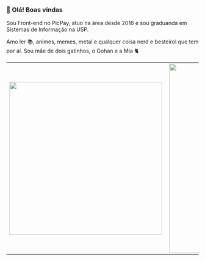 ###  👋 Olá! Boas vindas

Sou Front-end no PicPay, atuo na área desde 2016 e sou graduanda em Sistemas de Informação na USP.

Amo ler 📚, animes, memes, metal e qualquer coisa nerd e besteirol que tem por aí.
Sou mãe de dois gatinhos, o Gohan e a Mia 🐈

<center>
<table>
    <tr>
        <td><img width="400px" align="left" src="https://github-readme-stats.vercel.app/api/top-langs/?username=vanessa-nascimento&hide=html&layout=compact&theme=buefy" /></td>
        <td><img width="495px" align="left" src="https://github-readme-stats.vercel.app/api?username=vanessa-nascimento&theme=buefy"/></td>
    </tr>   
</table>
</center>  
